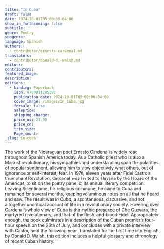 ```yaml
---
title: "In Cuba"
draft: false
date: 1974-10-01T05:00:00-04:00
show_in_forthcoming: false
subtitle:
genre: Poetry
subgenre:
language: Spanish
authors:
  - contributor/ernesto-cardenal.md
translators:
  - contributor/donald-d.-walsh.md
editors:
contributors:
featured_image:
description:
editions:
  - binding: Paperback
    isbn: 9780811205382
    publication_date: 1974-10-01T05:00:00-04:00
    cover_image: /images/In_Cuba.jpg
    forsale: false
    saleprice:
    shipping_charge:
    price_us: 21.95
    price_cn:
    trim_size:
    Page_count:
_slug: in-cuba
---
```


The work of the Nicaraguan poet Ernesto Cardenal is widely read throughout Spanish America today. As a Catholic priest who is also a Marxist revolutionary, his sympathies and understanding span the polarities of popular sentiment, allowing him to view objectively what others, out of ignorance or self-interest, fear. In 1970, eleven years after Fidel Castro’s triumphant Revolution, Cardenal was invited to Havana by the House of the Americas, to sit on the poetry panel of its annual literary competition. Leaving Solentiname, his religious commune, he came to Cuba and remained for several months, keeping voluminous notes on all that he heard and saw. The result was _In Cuba_, a spontaneous, discursive, and not altogether uncritical account of life in a revolutionary society. Hovering over Cardenal’s whole view of Cuba is the mythic presence of Che Guevara, the martyred revolutionary, and that of the flesh-and-blood Fidel. Appropriately enough, the book culminates in a description of the Cuban premier’s four-hour speech on the 26th of July, and concludes with a private interview with Castro, held the following year. Translated for the first time into English by Donald D. Walsh, this edition includes a helpful glossary and chronology of recent Cuban history.

